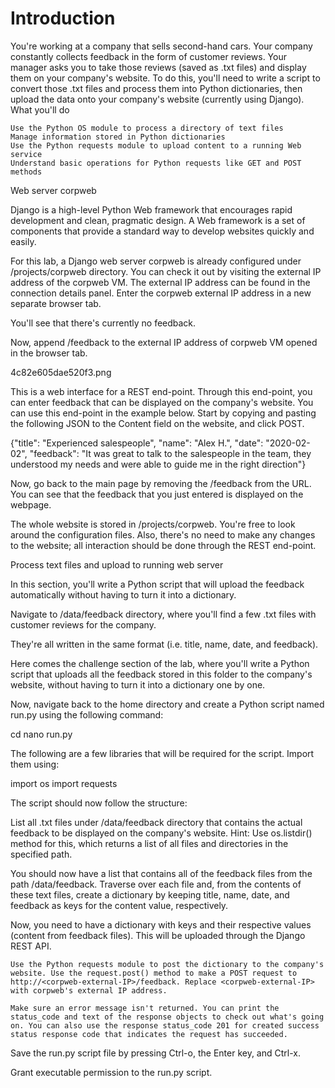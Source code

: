 # Introduction

You're working at a company that sells second-hand cars. Your company constantly collects feedback in the form of customer reviews. Your manager asks you to take those reviews (saved as .txt files) and display them on your company's website. To do this, you'll need to write a script to convert those .txt files and process them into Python dictionaries, then upload the data onto your company's website (currently using Django).
What you'll do

    Use the Python OS module to process a directory of text files
    Manage information stored in Python dictionaries
    Use the Python requests module to upload content to a running Web service
    Understand basic operations for Python requests like GET and POST methods

Web server corpweb

Django is a high-level Python Web framework that encourages rapid development and clean, pragmatic design. A Web framework is a set of components that provide a standard way to develop websites quickly and easily.

For this lab, a Django web server corpweb is already configured under /projects/corpweb directory. You can check it out by visiting the external IP address of the corpweb VM. The external IP address can be found in the connection details panel. Enter the corpweb external IP address in a new separate browser tab.



You'll see that there's currently no feedback.

Now, append /feedback to the external IP address of corpweb VM opened in the browser tab.

4c82e605dae520f3.png


This is a web interface for a REST end-point. Through this end-point, you can enter feedback that can be displayed on the company's website. You can use this end-point in the example below. Start by copying and pasting the following JSON to the Content field on the website, and click POST.

{"title": "Experienced salespeople", "name": "Alex H.", "date": "2020-02-02", "feedback": "It was great to talk to the salespeople in the team, they understood my needs and were able to guide me in the right direction"}

Now, go back to the main page by removing the /feedback from the URL. You can see that the feedback that you just entered is displayed on the webpage.



The whole website is stored in /projects/corpweb. You're free to look around the configuration files. Also, there's no need to make any changes to the website; all interaction should be done through the REST end-point.


Process text files and upload to running web server

In this section, you'll write a Python script that will upload the feedback automatically without having to turn it into a dictionary.

Navigate to /data/feedback directory, where you'll find a few .txt files with customer reviews for the company.

They're all written in the same format (i.e. title, name, date, and feedback).

Here comes the challenge section of the lab, where you'll write a Python script that uploads all the feedback stored in this folder to the company's website, without having to turn it into a dictionary one by one.

Now, navigate back to the home directory and create a Python script named run.py using the following command:

cd
nano run.py

The following are a few libraries that will be required for the script. Import them using:

import os
import requests

The script should now follow the structure:

    

List all .txt files under /data/feedback directory that contains the actual feedback to be displayed on the company's website.
Hint: Use os.listdir() method for this, which returns a list of all files and directories in the specified path.

You should now have a list that contains all of the feedback files from the path /data/feedback. Traverse over each file and, from the contents of these text files, create a dictionary by keeping title, name, date, and feedback as keys for the content value, respectively.

Now, you need to have a dictionary with keys and their respective values (content from feedback files). This will be uploaded through the Django REST API.





    Use the Python requests module to post the dictionary to the company's website. Use the request.post() method to make a POST request to http://<corpweb-external-IP>/feedback. Replace <corpweb-external-IP> with corpweb's external IP address.

    Make sure an error message isn't returned. You can print the status_code and text of the response objects to check out what's going on. You can also use the response status_code 201 for created success status response code that indicates the request has succeeded.

Save the run.py script file by pressing Ctrl-o, the Enter key, and Ctrl-x.

Grant executable permission to the run.py script.





